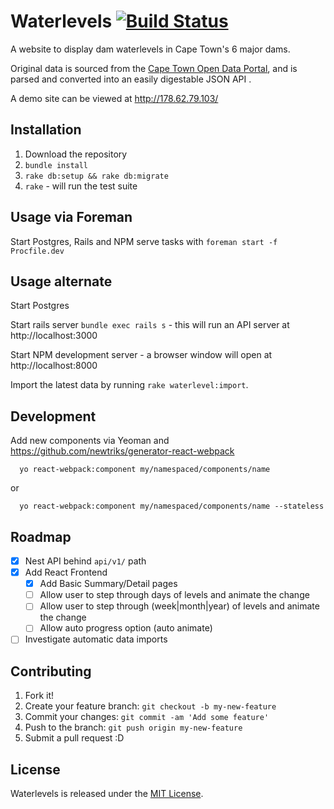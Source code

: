 # Waterlevels [![Build Status](https://travis-ci.org/richarcher/Waterlevels.svg)](https://travis-ci.org/richarcher/Waterlevels)

A website to display dam waterlevels in Cape Town's 6 major dams.

Original data is sourced from the [Cape Town Open Data Portal](https://web1.capetown.gov.za/web1/OpenDataPortal/), and is parsed and converted into an easily digestable JSON API .

A demo site can be viewed at http://178.62.79.103/

## Installation

1. Download the repository
2. `bundle install`
3. `rake db:setup && rake db:migrate`
4. `rake` - will run the test suite

## Usage via Foreman

Start Postgres, Rails and NPM serve tasks with `foreman start -f Procfile.dev`

## Usage alternate

Start Postgres

Start rails server `bundle exec rails s` - this will run an API server at http://localhost:3000

Start NPM development server - a browser window will open at http://localhost:8000

Import the latest data by running `rake waterlevel:import`.

## Development

Add new components via Yeoman and https://github.com/newtriks/generator-react-webpack

```
  yo react-webpack:component my/namespaced/components/name
```

or

```
  yo react-webpack:component my/namespaced/components/name --stateless
```


## Roadmap

- [x] Nest API behind `api/v1/` path
- [x] Add React Frontend
  - [x] Add Basic Summary/Detail pages
  - [ ] Allow user to step through days of levels and animate the change
  - [ ] Allow user to step through (week|month|year) of levels and animate the change
  - [ ] Allow auto progress option (auto animate)
- [ ] Investigate automatic data imports

## Contributing

1. Fork it!
2. Create your feature branch: `git checkout -b my-new-feature`
3. Commit your changes: `git commit -am 'Add some feature'`
4. Push to the branch: `git push origin my-new-feature`
5. Submit a pull request :D

## License

Waterlevels is released under the [MIT License](http://www.opensource.org/licenses/MIT).
